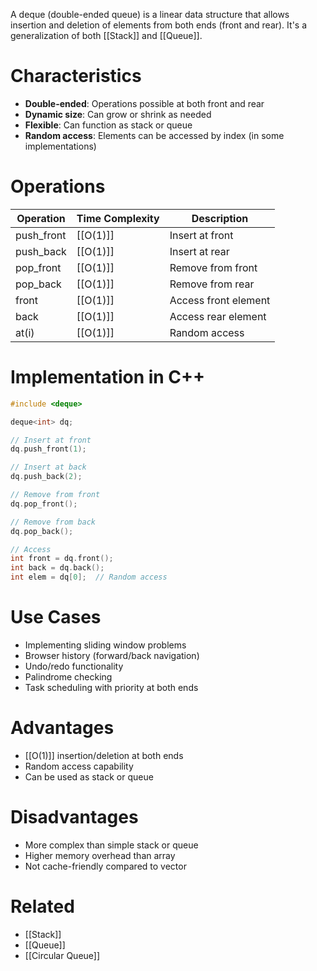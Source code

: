 A deque (double-ended queue) is a linear data structure that allows insertion and deletion of elements from both ends (front and rear). It's a generalization of both [[Stack]] and [[Queue]].

# Characteristics

- **Double-ended**: Operations possible at both front and rear
- **Dynamic size**: Can grow or shrink as needed
- **Flexible**: Can function as stack or queue
- **Random access**: Elements can be accessed by index (in some implementations)

# Operations

| Operation | Time Complexity | Description |
|-----------|----------------|-------------|
| push_front | [[O(1)]] | Insert at front |
| push_back | [[O(1)]] | Insert at rear |
| pop_front | [[O(1)]] | Remove from front |
| pop_back | [[O(1)]] | Remove from rear |
| front | [[O(1)]] | Access front element |
| back | [[O(1)]] | Access rear element |
| at(i) | [[O(1)]] | Random access |

# Implementation in C++

```cpp
#include <deque>

deque<int> dq;

// Insert at front
dq.push_front(1);

// Insert at back
dq.push_back(2);

// Remove from front
dq.pop_front();

// Remove from back
dq.pop_back();

// Access
int front = dq.front();
int back = dq.back();
int elem = dq[0];  // Random access
```

# Use Cases

- Implementing sliding window problems
- Browser history (forward/back navigation)
- Undo/redo functionality
- Palindrome checking
- Task scheduling with priority at both ends

# Advantages

- [[O(1)]] insertion/deletion at both ends
- Random access capability
- Can be used as stack or queue

# Disadvantages

- More complex than simple stack or queue
- Higher memory overhead than array
- Not cache-friendly compared to vector

# Related

- [[Stack]]
- [[Queue]]
- [[Circular Queue]]
